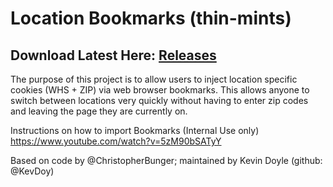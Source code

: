 # Location Bookmarks (thin-mints)

## Download Latest Here: [Releases](https://github.com/Business-Delivery/thin-mints/releases)


The purpose of this project is to allow users to inject location specific cookies (WHS + ZIP) via web browser bookmarks.
This allows anyone to switch between locations very quickly without having to enter zip codes and leaving the page they are currently on.

Instructions on how to import Bookmarks (Internal Use only) https://www.youtube.com/watch?v=5zM90bSATyY

Based on code by @ChristopherBunger; maintained by Kevin Doyle (github: @KevDoy)
